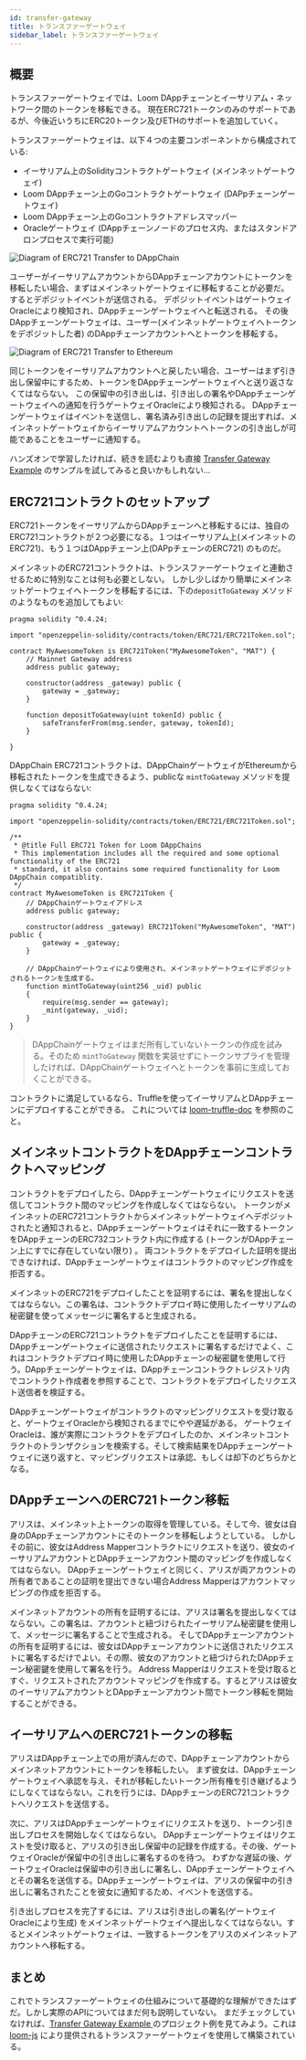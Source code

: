 ```yaml
---
id: transfer-gateway
title: トランスファーゲートウェイ
sidebar_label: トランスファーゲートウェイ
---
```

## 概要

トランスファーゲートウェイでは、Loom DAppチェーンとイーサリアム・ネットワーク間のトークンを移転できる。 現在ERC721トークンのみのサポートであるが、今後近いうちにERC20トークン及びETHのサポートを追加していく。

トランスファーゲートウェイは、以下４つの主要コンポーネントから構成されている:

- イーサリアム上のSolidityコントラクトゲートウェイ (メインネットゲートウェイ)
- Loom DAppチェーン上のGoコントラクトゲートウェイ (DAPpチェーンゲートウェイ)
- Loom DAppチェーン上のGoコントラクトアドレスマッパー
- Oracleゲートウェイ (DAppチェーンノードのプロセス内、またはスタンドアロンプロセスで実行可能)

![Diagram of ERC721 Transfer to DAppChain](/developers/docs/img/transfer-gateway-erc721-to-dappchain.png)

ユーザーがイーサリアムアカウントからDAppチェーンアカウントにトークンを移転したい場合、まずはメインネットゲートウェイに移転することが必要だ。 するとデポジットイベントが送信される。 デポジットイベントはゲートウェイOracleにより検知され、DAppチェーンゲートウェイへと転送される。 その後DAppチェーンゲートウェイは、ユーザー(メインネットゲートウェイへトークンをデポジットした者) のDAppチェーンアカウントへとトークンを移転する。

![Diagram of ERC721 Transfer to Ethereum](/developers/docs/img/transfer-gateway-erc721-to-ethereum.png)

同じトークンをイーサリアムアカウントへと戻したい場合、ユーザーはまず引き出し保留中にするため、トークンをDAppチェーンゲートウェイへと送り返さなくてはならない。 この保留中の引き出しは、引き出しの署名やDAppチェーンゲートウェイへの通知を行うゲートウェイOracleにより検知される。 DAppチェーンゲートウェイはイベントを送信し、署名済み引き出しの記録を提出すれば、メインネットゲートウェイからイーサリアムアカウントへトークンの引き出しが可能であることをユーザーに通知する。

ハンズオンで学習したければ、続きを読むよりも直接 [Transfer Gateway Example](https://github.com/loomnetwork/transfer-gateway-example) のサンプルを試してみると良いかもしれない...

## ERC721コントラクトのセットアップ

ERC721トークンをイーサリアムからDAppチェーンへと移転するには、独自のERC721コントラクトが２つ必要になる。１つはイーサリアム上(メインネットのERC721)、もう１つはDAppチェーン上(DAPpチェーンのERC721) のものだ。

メインネットのERC721コントラクトは、トランスファーゲートウェイと連動させるために特別なことは何も必要としない。 しかし少しばかり簡単にメインネットゲートウェイへトークンを移転するには、下の`depositToGateway` メソッドのようなものを追加してもよい:

```solidity
pragma solidity ^0.4.24;

import "openzeppelin-solidity/contracts/token/ERC721/ERC721Token.sol";

contract MyAwesomeToken is ERC721Token("MyAwesomeToken", "MAT") {
    // Mainnet Gateway address
    address public gateway;

    constructor(address _gateway) public {
        gateway = _gateway;
    }

    function depositToGateway(uint tokenId) public {
        safeTransferFrom(msg.sender, gateway, tokenId);
    }

}
```

DAppChain ERC721コントラクトは、DAppChainゲートウェイがEthereumから移転されたトークンを生成できるよう、publicな `mintToGateway` メソッドを提供しなくてはならない:

```solidity
pragma solidity ^0.4.24;

import "openzeppelin-solidity/contracts/token/ERC721/ERC721Token.sol";

/**
 * @title Full ERC721 Token for Loom DAppChains
 * This implementation includes all the required and some optional functionality of the ERC721
 * standard, it also contains some required functionality for Loom DAppChain compatiblity.
 */
contract MyAwesomeToken is ERC721Token {
    // DAppChainゲートウェイアドレス
    address public gateway;

    constructor(address _gateway) ERC721Token("MyAwesomeToken", "MAT") public {
        gateway = _gateway;
    }

    // DAppChainゲートウェイにより使用され、メインネットゲートウェイにデポジットされるトークンを生成する。
    function mintToGateway(uint256 _uid) public
    {
        require(msg.sender == gateway);
        _mint(gateway, _uid);
    }
}
```

> DAppChainゲートウェイはまだ所有していないトークンの作成を試みる。そのため `mintToGateway` 関数を実装せずにトークンサプライを管理したければ、DAppChainゲートウェイへとトークンを事前に生成しておくことができる。

コントラクトに満足しているなら、Truffleを使ってイーサリアムとDAppチェーンにデプロイすることができる。 これについては [loom-truffle-doc](web3js-loom-provider-truffle.html) を参照のこと。

## メインネットコントラクトをDAppチェーンコントラクトへマッピング

コントラクトをデプロイしたら、DAppチェーンゲートウェイにリクエストを送信してコントラクト間のマッピングを作成しなくてはならない。 トークンがメインネットのERC721コントラクトからメインネットゲートウェイへデポジットされたと通知されると、DAppチェーンゲートウェイはそれに一致するトークンをDAppチェーンのERC732コントラクト内に作成する (トークンがDAppチェーン上にすでに存在していない限り) 。 両コントラクトをデプロイした証明を提出できなければ、DAppチェーンゲートウェイはコントラクトのマッピング作成を拒否する。

メインネットのERC721をデプロイしたことを証明するには、署名を提出しなくてはならない。この署名は、コントラクトデプロイ時に使用したイーサリアムの秘密鍵を使ってメッセージに署名すると生成される。

DAppチェーンのERC721コントラクトをデプロイしたことを証明するには、DAppチェーンゲートウェイに送信されたリクエストに署名するだけでよく、これはコントラクトデプロイ時に使用したDAppチェーンの秘密鍵を使用して行う。DAppチェーンゲートウェイは、DAppチェーンコントラクトレジストリ内でコントラクト作成者を参照することで、コントラクトをデプロイしたリクエスト送信者を検証する。

DAppチェーンゲートウェイがコントラクトのマッピングリクエストを受け取ると、ゲートウェイOracleから検知されるまでにやや遅延がある。 ゲートウェイOracleは、誰が実際にコントラクトをデプロイしたのか、メインネットコントラクトのトランザクションを検索する。そして検索結果をDAppチェーンゲートウェイに送り返すと、マッピングリクエストは承認、もしくは却下のどちらかとなる。

## DAppチェーンへのERC721トークン移転

アリスは、メインネット上トークンの取得を管理している。そして今、彼女は自身のDAppチェーンアカウントにそのトークンを移転しようとしている。 しかしその前に、彼女はAddress Mapperコントラクトにリクエストを送り、彼女のイーサリアムアカウントとDAppチェーンアカウント間のマッピングを作成しなくてはならない。 DAppチェーンゲートウェイと同じく、アリスが両アカウントの所有者であることの証明を提出できない場合Address Mapperはアカウントマッピングの作成を拒否する。

メインネットアカウントの所有を証明するには、アリスは署名を提出しなくてはならない。この署名は、アカウントと紐づけられたイーサリアム秘密鍵を使用して、メッセージに署名することで生成される。 そしてDAppチェーンアカウントの所有を証明するには、彼女はDAppチェーンアカウントに送信されたリクエストに署名するだけでよい。その際、彼女のアカウントと紐づけられたDAppチェーン秘密鍵を使用して署名を行う。 Address Mapperはリクエストを受け取るとすぐ、リクエストされたアカウントマッピングを作成する。するとアリスは彼女のイーサリアムアカウントとDAppチェーンアカウント間でトークン移転を開始することができる。

## イーサリアムへのERC721トークンの移転

アリスはDAppチェーン上での用が済んだので、DAppチェーンアカウントからメインネットアカウントにトークンを移転したい。 まず彼女は、DAppチェーンゲートウェイへ承認を与え、それが移転したいトークン所有権を引き継げるようにしなくてはならない。これを行うには、DAppチェーンのERC721コントラクトへリクエストを送信する。

次に、アリスはDAppチェーンゲートウェイにリクエストを送り、トークン引き出しプロセスを開始しなくてはならない。 DAppチェーンゲートウェイはリクエストを受け取ると、アリスの引き出し保留中の記録を作成する。その後、ゲートウェイOracleが保留中の引き出しに署名するのを待つ。 わずかな遅延の後、ゲートウェイOracleは保留中の引き出しに署名し、DAppチェーンゲートウェイへとその署名を送信する。DAppチェーンゲートウェイは、アリスの保留中の引き出しに署名されたことを彼女に通知するため、イベントを送信する。

引き出しプロセスを完了するには、アリスは引き出しの署名(ゲートウェイOracleにより生成) をメインネットゲートウェイへ提出しなくてはならない。するとメインネットゲートウェイは、一致するトークンをアリスのメインネットアカウントへ移転する。

## まとめ

これでトランスファーゲートウェイの仕組みについて基礎的な理解ができたはずだ。しかし実際のAPIについてはまだ何も説明していない。 まだチェックしていなければ、[Transfer Gateway Example ](https://github.com/loomnetwork/transfer-gateway-example) のプロジェクト例を見てみよう。これは [loom-js](https://github.com/loomnetwork/loom-js) により提供されるトランスファーゲートウェイを使用して構築されている。